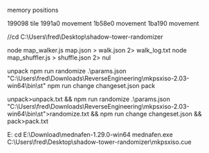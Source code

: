 
memory positions

199098 tile
1991a0 movement
1b58e0 movement
1ba190 movement

//cd C:\Users\fred\Desktop\shadow-tower-randomizer

node map_walker.js map.json > walk.json 2> walk_log.txt
node map_shuffler.js > shuffle.json 2> nul

unpack
npm run randomize .\params.json "C:\Users\fred\Downloads\ReverseEngineering\mkpsxiso-2.03-win64\bin\st"
npm run change changeset.json
pack

unpack>unpack.txt && npm run randomize .\params.json "C:\Users\fred\Downloads\ReverseEngineering\mkpsxiso-2.03-win64\bin\st">randomize.txt && npm run change changeset.json && pack>pack.txt

E:
cd E:\Download\mednafen-1.29.0-win64
mednafen.exe C:\Users\fred\Desktop\shadow-tower-randomizer\mkpsxiso.cue

